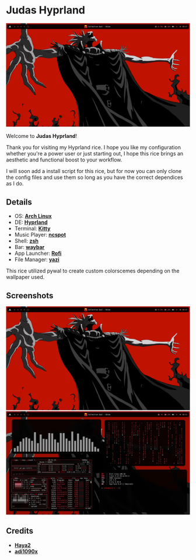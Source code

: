 # Judas Hyprland
![](screenshots/1.png)

Welcome to **Judas Hyprland**!

Thank you for visiting my Hyprland rice. I hope you like my configuration whether you're a power user or just starting out, I hope this rice brings an aesthetic and functional boost to your workflow.

I will soon add a install script for this rice, but for now you can only clone the config files and use them so long as you have the correct dependices as I do.

## Details

- OS: **[Arch Linux](https://github.com/archlinux)**
- DE: **[Hyprland](https://github.com/hyprwm/Hyprland)**
- Terminal: **[Kitty](https://github.com/kovidgoyal/kitty)**
- Music Player: **[ncspot](https://github.com/hrkfdn/ncspot)**
- Shell: **[zsh](https://github.com/zsh-users/zsh)**
- Bar: **[waybar](https://github.com/Alexays/Waybar)**
- App Launcher: **[Rofi](https://github.com/davatorium/rofi)**
- File Manager: **[yazi](https://github.com/sxyazi/yazi)**

This rice utilized pywal to create custom colorscemes depending on the wallpaper used.

## Screenshots

![](screenshots/1.png)
![](screenshots/2.png)

## Credits
- **[Haya2](https://www.youtube.com/watch?v=X5o3bLyeIG4&list=LL&index=4)**
- **[adi1090x](https://github.com/adi1090x/rofi)**
